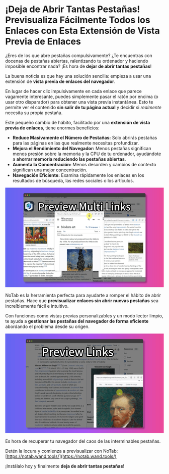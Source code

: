 # ¡Deja de Abrir Tantas Pestañas! Previsualiza Fácilmente Todos los Enlaces con Esta Extensión de Vista Previa de Enlaces

¿Eres de los que abre pestañas compulsivamente? ¿Te encuentras con docenas de pestañas abiertas, ralentizando tu ordenador y haciendo imposible encontrar nada? ¡Es hora de **dejar de abrir tantas pestañas**!

La buena noticia es que hay una solución sencilla: empieza a usar una extensión de **vista previa de enlaces del navegador**.

En lugar de hacer clic impulsivamente en cada enlace que parece vagamente interesante, puedes simplemente pasar el ratón por encima (o usar otro disparador) para obtener una vista previa instantánea. Esto te permite ver el contenido **sin salir de tu página actual** y decidir si *realmente* necesita su propia pestaña.

Este pequeño cambio de hábito, facilitado por una **extensión de vista previa de enlaces**, tiene enormes beneficios:
*   **Reduce Masivamente el Número de Pestañas:** Solo abrirás pestañas para las páginas en las que realmente necesitas profundizar.
*   **Mejora el Rendimiento del Navegador:** Menos pestañas significan menos presión sobre la memoria y la CPU de tu ordenador, ayudándote a **ahorrar memoria reduciendo las pestañas abiertas**.
*   **Aumenta la Concentración:** Menos desorden y cambios de contexto significan una mejor concentración.
*   **Navegación Eficiente:** Examina rápidamente los enlaces en los resultados de búsqueda, las redes sociales o los artículos.

![Antes y después de la vista previa de enlaces (conceptual)](../images/notab1.png)

NoTab es la herramienta perfecta para ayudarte a romper el hábito de abrir pestañas. Hace que **previsualizar enlaces sin abrir nuevas pestañas** sea increíblemente fácil e intuitivo.

Con funciones como vistas previas personalizables y un modo lector limpio, te ayuda a **gestionar las pestañas del navegador de forma eficiente** abordando el problema desde su origen.

![NoTab ayudando a reducir pestañas](../images/notab2.png)

Es hora de recuperar tu navegador del caos de las interminables pestañas.

Detén la locura y comienza a previsualizar con NoTab: [https://notab.wand.tools/](https://notab.wand.tools/)

¡Instálalo hoy y finalmente **deja de abrir tantas pestañas**!
